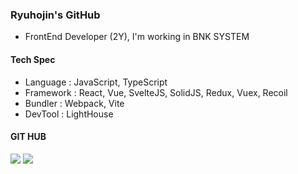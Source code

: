 ### Ryuhojin's GitHub 

- FrontEnd Developer (2Y), I'm working in BNK SYSTEM

#### Tech Spec
- Language : JavaScript, TypeScript
- Framework : React, Vue, SvelteJS, SolidJS, Redux, Vuex, Recoil
- Bundler : Webpack, Vite
- DevTool : LightHouse

#### GIT HUB
![](https://github-readme-stats.vercel.app/api?username=ryuhojin&theme=dracula)
![](https://github-readme-stats.vercel.app/api/top-langs/?username=ryuhojin&layout=compact&theme=dracula)
